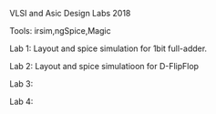 VLSI and Asic Design Labs 2018

Tools: irsim,ngSpice,Magic

Lab 1: Layout and spice simulation for 1bit full-adder.

Lab 2: Layout and spice simulatioon for D-FlipFlop

Lab 3:

Lab 4:
